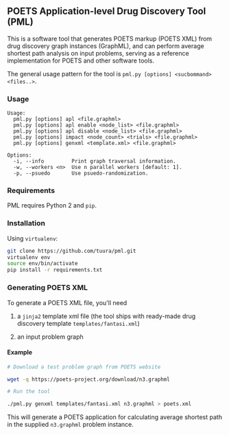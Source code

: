 ## POETS Application-level Drug Discovery Tool (PML)

This is a software tool that generates POETS markup (POETS XML) from drug
discovery graph instances (GraphML), and can perform average shortest path
analysis on input problems, serving as a reference implementation for POETS
and other software tools.

The general usage pattern for the tool is `pml.py [options] <sucbommand> <files..>`.

### Usage

```
Usage:
  pml.py [options] apl <file.graphml>
  pml.py [options] apl enable <node_list> <file.graphml>
  pml.py [options] apl disable <node_list> <file.graphml>
  pml.py [options] impact <node_count> <trials> <file.graphml>
  pml.py [options] genxml <template.xml> <file.graphml>

Options:
  -i, --info         Print graph traversal information.
  -w, --workers <n>  Use n parallel workers [default: 1].
  -p, --psuedo       Use psuedo-randomization.
```

### Requirements

PML requires Python 2 and `pip`.

### Installation

Using `virtualenv`:

```bash
git clone https://github.com/tuura/pml.git
virtualenv env
source env/bin/activate
pip install -r requirements.txt
```

### Generating POETS XML

To generate a POETS XML file, you'll need

1. a `jinja2` template xml file (the tool ships with ready-made drug discovery
template `templates/fantasi.xml`)

2. an input problem graph

#### Example

```bash
# Download a test problem graph from POETS website

wget -q https://poets-project.org/download/n3.graphml

# Run the tool

./pml.py genxml templates/fantasi.xml n3.graphml > poets.xml
```

This will generate a POETS application for calculating average shortest path
in the supplied `n3.graphml` problem instance.
